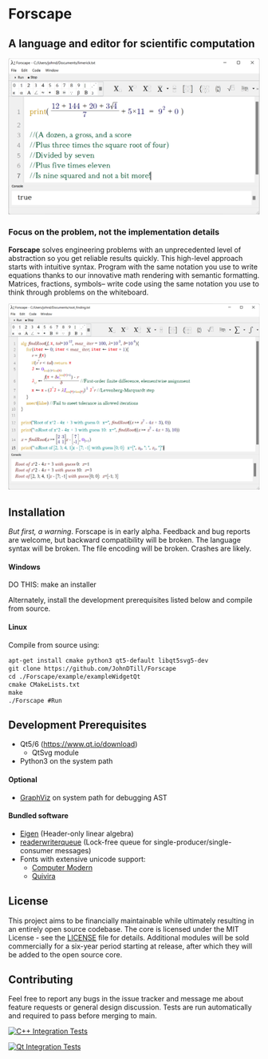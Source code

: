 # Forscape
## A language and editor for scientific computation

![alt text](limerick.png?raw=true "Forscape")

### Focus on the problem, not the implementation details

**Forscape** solves engineering problems with an unprecedented level of abstraction so you get reliable results quickly. This high-level approach starts with intuitive syntax. Program with the same notation you use to write equations thanks to our innovative math rendering with semantic formatting. Matrices, fractions, symbols– write code using the same notation you use to think through problems on the whiteboard.

![alt text](root_finding.png?raw=true "Forscape")

## Installation

*But first, a warning*. Forscape is in early alpha. Feedback and bug reports are welcome, but backward compatibility will be broken. The language syntax will be broken. The file encoding will be broken. Crashes are likely.

#### Windows

DO THIS: make an installer

Alternately, install the development prerequisites listed below and compile from source.

#### Linux
Compile from source using:
```
apt-get install cmake python3 qt5-default libqt5svg5-dev
git clone https://github.com/JohnDTill/Forscape
cd ./Forscape/example/exampleWidgetQt
cmake CMakeLists.txt
make
./Forscape #Run
```

## Development Prerequisites

* Qt5/6 (https://www.qt.io/download)
  * QtSvg module
* Python3 on the system path

#### Optional
* [GraphViz](https://graphviz.org/) on system path for debugging AST

#### Bundled software

* [Eigen](http://eigen.tuxfamily.org/index.php?title=Main_Page) (Header-only linear algebra)
* [readerwriterqueue](https://github.com/cameron314/readerwriterqueue) (Lock-free queue for single-producer/single-consumer messages)
* Fonts with extensive unicode support:
  * [Computer Modern](https://www.fontsquirrel.com/fonts/computer-modern)
  * [Quivira](http://quivira-font.com/)

## License

This project aims to be financially maintainable while ultimately resulting in an entirely open source codebase. The core is licensed under the MIT License - see the [LICENSE](LICENSE) file for details. Additional modules will be sold commercially for a six-year period starting at release, after which they will be added to the open source core.

## Contributing

Feel free to report any bugs in the issue tracker and message me about feature requests or general design discussion. Tests are run automatically and required to pass before merging to main.

[![C++ Integration Tests](https://github.com/JohnDTill/Forscape/actions/workflows/cpp_integration_tests.yml/badge.svg?event=push)](https://github.com/JohnDTill/Forscape/actions/workflows/cpp_integration_tests.yml)

[![Qt Integration Tests](https://github.com/JohnDTill/Forscape/actions/workflows/qt_integration_tests.yml/badge.svg?event=push)](https://github.com/JohnDTill/Forscape/actions/workflows/qt_integration_tests.yml)
